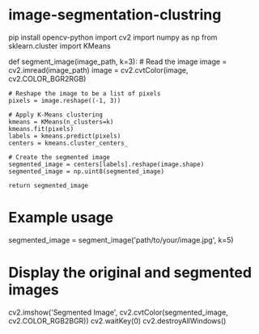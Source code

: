 # image-segmentation-clustring
pip install opencv-python
import cv2
import numpy as np
from sklearn.cluster import KMeans

def segment_image(image_path, k=3):
    # Read the image
    image = cv2.imread(image_path)
    image = cv2.cvtColor(image, cv2.COLOR_BGR2RGB)
    
    # Reshape the image to be a list of pixels
    pixels = image.reshape((-1, 3))
    
    # Apply K-Means clustering
    kmeans = KMeans(n_clusters=k)
    kmeans.fit(pixels)
    labels = kmeans.predict(pixels)
    centers = kmeans.cluster_centers_
    
    # Create the segmented image
    segmented_image = centers[labels].reshape(image.shape)
    segmented_image = np.uint8(segmented_image)
    
    return segmented_image

# Example usage
segmented_image = segment_image('path/to/your/image.jpg', k=5)

# Display the original and segmented images
cv2.imshow('Segmented Image', cv2.cvtColor(segmented_image, cv2.COLOR_RGB2BGR))
cv2.waitKey(0)
cv2.destroyAllWindows()
